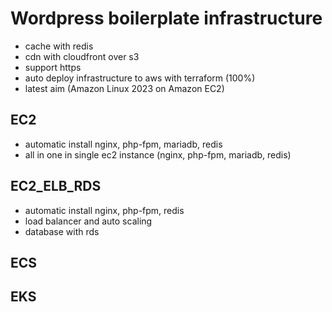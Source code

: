 # Wordpress boilerplate infrastructure
- cache with redis
- cdn with cloudfront over s3
- support https
- auto deploy infrastructure to aws with terraform (100%)
- latest aim (Amazon Linux 2023 on Amazon EC2)

## EC2
- automatic install nginx, php-fpm, mariadb, redis
- all in one in single ec2 instance (nginx, php-fpm, mariadb, redis)

## EC2_ELB_RDS
- automatic install nginx, php-fpm, redis
- load balancer and auto scaling
- database with rds

## ECS

## EKS
